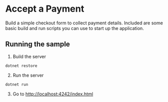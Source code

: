 # Accept a Payment

Build a simple checkout form to collect payment details. Included are some basic
build and run scripts you can use to start up the application.

## Running the sample

1. Build the server

~~~
dotnet restore
~~~

2. Run the server

~~~
dotnet run
~~~

3. Go to [http://localhost:4242/index.html](http://localhost:4242/index.html)